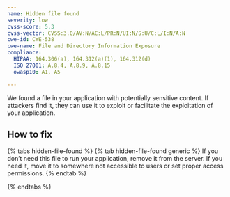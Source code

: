 ```yaml
---
name: Hidden file found
severity: low
cvss-score: 5.3
cvss-vector: CVSS:3.0/AV:N/AC:L/PR:N/UI:N/S:U/C:L/I:N/A:N
cwe-id: CWE-538
cwe-name: File and Directory Information Exposure
compliance:
  HIPAA: 164.306(a), 164.312(a)(1), 164.312(d)
  ISO 27001: A.8.4, A.8.9, A.8.15
  owasp10: A1, A5

---            
```


We found a file in your application with potentially sensitive content. If attackers find it, they can use it to exploit or facilitate the exploitation of your application.

## How to fix

{% tabs hidden-file-found %}
{% tab hidden-file-found generic %}
If you don’t need this file to run your application, remove it from the server. If you need it, move it to somewhere not accessible to users or set proper access permissions.
{% endtab %}

{% endtabs %}
